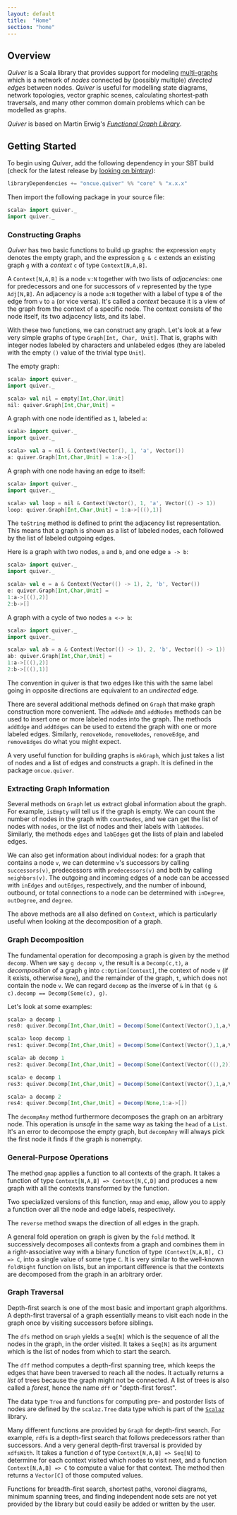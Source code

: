 ```yaml
---
layout: default
title:  "Home"
section: "home"
---
```


## Overview

*Quiver* is a Scala library that provides support for modeling [multi-graphs](https://en.wikipedia.org/wiki/Multigraph) which is a network of _nodes_ connected by (possibly multiple) _directed edges_ between nodes. *Quiver* is useful for modelling state diagrams, network topologies, vector graphic scenes, calculating shortest-path traversals, and many other common domain problems which can be modelled as graphs.

*Quiver* is based on Martin Erwig's _[Functional Graph Library](http://web.engr.oregonstate.edu/~erwig/fgl/haskell/)_.

## Getting Started

To begin using *Quiver*, add the following dependency in your SBT build (check for the latest release by [looking on bintray](https://bintray.com/oncue/releases/quiver/view)):

```scala
libraryDependencies += "oncue.quiver" %% "core" % "x.x.x"
```

Then import the following package in your source file:

```scala
scala> import quiver._
import quiver._
```

<a name="construction"></a>

### Constructing Graphs

*Quiver* has two basic functions to build up graphs: the expression `empty` denotes the empty graph, and the expression `g & c` extends an existing graph `g` with a _context_ `c` of type `Context[N,A,B]`.

A `Context[N,A,B]` is a node `v:N` together with two lists of _adjacencies_: one for predecessors and one for successors of `v` represented by the type `Adj[N,B]`. An adjacency is a node `a:N` together with a label of type `B` of the edge from `v` to `a` (or vice versa). It's called a _context_ because it is a view of the graph from the context of a specific node. The context consists of the node itself, its two adjacency lists, and its label.

With these two functions, we can construct any graph. Let's look at a few very simple graphs of type `Graph[Int, Char, Unit]`. That is, graphs with integer nodes labeled by characters and unlabeled edges (they are labeled with the empty `()` value of the trivial type `Unit`).

The empty graph:

```scala
scala> import quiver._
import quiver._

scala> val nil = empty[Int,Char,Unit]
nil: quiver.Graph[Int,Char,Unit] =
```

A graph with one node identified as `1`, labeled `a`:

```scala
scala> import quiver._
import quiver._

scala> val a = nil & Context(Vector(), 1, 'a', Vector())
a: quiver.Graph[Int,Char,Unit] = 1:a->[]
```

A graph with one node having an edge to itself:

```scala
scala> import quiver._
import quiver._

scala> val loop = nil & Context(Vector(), 1, 'a', Vector(() -> 1))
loop: quiver.Graph[Int,Char,Unit] = 1:a->[((),1)]
```

The `toString` method is defined to print the adjacency list representation. This means that a graph is shown as a list of labeled nodes, each followed by the list of labeled outgoing edges. 

Here is a graph with two nodes, `a` and `b`, and one edge `a -> b`:

```scala
scala> import quiver._
import quiver._

scala> val e = a & Context(Vector(() -> 1), 2, 'b', Vector())
e: quiver.Graph[Int,Char,Unit] =
1:a->[((),2)]
2:b->[]
```

A graph with a cycle of two nodes `a <-> b`:

```scala
scala> import quiver._
import quiver._

scala> val ab = a & Context(Vector(() -> 1), 2, 'b', Vector(() -> 1))
ab: quiver.Graph[Int,Char,Unit] =
1:a->[((),2)]
2:b->[((),1)]
```

The convention in quiver is that two edges like this with the same label going in opposite directions are equivalent to an _undirected_ edge.

There are several additional methods defined on `Graph` that make graph construction more convenient. The `addNode` and `addNodes` methods can be used to insert one or more labeled nodes into the graph. The methods `addEdge` and `addEdges` can be used to extend the graph with one or more labeled edges. Similarly, `removeNode`, `removeNodes`, `removeEdge`, and `removeEdges` do what you might expect.

A very useful function for building graphs is `mkGraph`, which just takes a list of nodes and a list of edges and constructs a graph. It is defined in the package `oncue.quiver`.

<a name="extraction"></a>

### Extracting Graph Information ###

Several methods on `Graph` let us extract global information about the graph. For example, `isEmpty` will tell us if the graph is empty. We can count the number of nodes in the graph with `countNodes`, and we can get the list of nodes with `nodes`, or the list of nodes and their labels with `labNodes`. Similarly, the methods `edges` and `labEdges` get the lists of plain and labeled edges.

We can also get information about individual nodes: for a graph that contains a node `v`, we can determine `v`'s successors by calling `successors(v)`, predecessors with `predecessors(v)` and both by calling `neighbors(v)`. The outgoing and incoming edges of a node can be accessed with `inEdges` and `outEdges`, respectively, and the number of inbound, outbound, or total connections to a node can be determined with `inDegree`, `outDegree`, and `degree`.

The above methods are all also defined on `Context`, which is particularly useful when looking at the decomposition of a graph.

<a name="decomposistion"></a>

### Graph Decomposition ###

The fundamental operation for decomposing a graph is given by the method `decomp`. When we say `g decomp v`, the result is a `Decomp(c,t)`, a _decomposition_ of a graph `g` into `c:Option[Context]`, the context of node `v` (if it exists, otherwise `None`), and the remainder of the graph, `t`, which does not contain the node `v`. We can regard `decomp` as the inverse of `&` in that `(g & c).decomp == Decomp(Some(c), g)`.

Let's look at some examples:

```scala
scala> a decomp 1
res0: quiver.Decomp[Int,Char,Unit] = Decomp(Some(Context(Vector(),1,a,Vector())),)

scala> loop decomp 1
res1: quiver.Decomp[Int,Char,Unit] = Decomp(Some(Context(Vector(),1,a,Vector(((),1)))),)

scala> ab decomp 1
res2: quiver.Decomp[Int,Char,Unit] = Decomp(Some(Context(Vector(((),2)),1,a,Vector(((),2)))),2:b->[])

scala> e decomp 1
res3: quiver.Decomp[Int,Char,Unit] = Decomp(Some(Context(Vector(),1,a,Vector(((),2)))),2:b->[])

scala> a decomp 2
res4: quiver.Decomp[Int,Char,Unit] = Decomp(None,1:a->[])
```

The `decompAny` method furthermore decomposes the graph on an arbitrary node. This operation is _unsafe_ in the same way as taking the `head` of a `List`. It's an error to decompose the empty graph, but `decompAny` will always pick the first node it finds if the graph is nonempty.

### General-Purpose Operations ###

The method `gmap` applies a function to all contexts of the graph. It takes a function of type `Context[N,A,B] => Context[N,C,D]` and produces a new graph with all the contexts transformed by the function.

Two specialized versions of this function, `nmap` and `emap`, allow you to apply a function over all the node and edge labels, respectively.

The `reverse` method swaps the direction of all edges in the graph.

A general fold operation on graph is given by the `fold` method. It successively decomposes all contexts from a graph and combines them in a right-associative way with a binary function of type `(Context[N,A,B], C) => C`, into a single value of some type `C`. It is very similar to the well-known `foldRight` function on lists, but an important difference is that the contexts are decomposed from the graph in an arbitrary order.

<a name="traversal"></a>

### Graph Traversal ###

Depth-first search is one of the most basic and important graph algorithms. A depth-first traversal of a graph essentially means to visit each node in the graph once by visiting successors before siblings.

The `dfs` method on `Graph` yields a `Seq[N]` which is the sequence of all the nodes in the graph, in the order visited. It takes a `Seq[N]` as its argument which is the list of nodes from which to start the search.

The `dff` method computes a depth-first spanning tree, which keeps the edges that have been traversed to reach all the nodes. It actually returns a _list_ of trees because the graph might not be connected. A list of trees is also called a _forest_, hence the name `dff` or "depth-first forest".

The data type `Tree` and functions for computing pre- and postorder lists of nodes are defined by the `scalaz.Tree` data type which is part of the [`Scalaz`](http://github.com/scalaz/scalaz) library.

Many different functions are provided by `Graph` for depth-first search. For example, `rdfs` is a depth-first search that follows predecessors rather than successors. And a very general depth-first traversal is provided by `xdfsWith`. It takes a function `d` of type `Context[N,A,B] => Seq[N]` to determine for each context visited which nodes to visit next, and a function `Context[N,A,B] => C` to compute a value for that context. The method then returns a `Vector[C]` of those computed values.

Functions for breadth-first search, shortest paths, voronoi diagrams, minimum spanning trees, and finding independent node sets are not yet provided by the library but could easily be added or written by the user.

